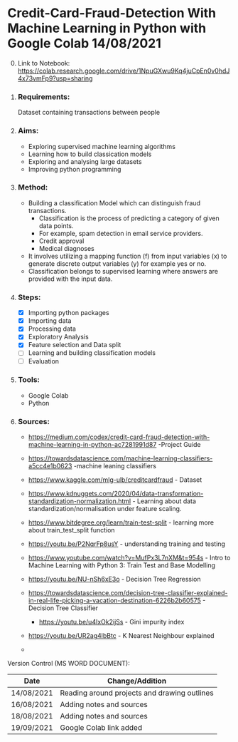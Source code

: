 # Credit-Card-Fraud-Detection With Machine Learning in Python with Google Colab 14/08/2021

0. Link to Notebook:  https://colab.research.google.com/drive/1NpuGXwu9Kq4juCpEn0v0hdJ4x73vmFp9?usp=sharing

1. ### Requirements: 
	Dataset containing transactions between people
2. ### Aims: 
	* Exploring supervised machine learning algorithms
	* Learning how to build classication models
	* Exploring and analysing large datasets
	* Improving python programming 
3. ### Method: 
	* Building a classification Model which can distinguish fraud transactions. 
		* Classification is the process of predicting a category of given data points. 
		* For example, spam detection in email service providers.
		* Credit approval
		* Medical diagnoses
	* It involves utilizing a mapping function (f) from input variables (x) to generate discrete output variables (y) for example yes or no.
	* Classification belongs to supervised learning where answers are provided with the input data.
4. ### Steps:
	- [x] Importing python packages
	- [x] Importing data
	- [x] Processing data 
	- [x] Exploratory Analysis
	- [x] Feature selection and Data split
	- [ ] Learning and building classification models
	- [ ] Evaluation 
5. ### Tools:
	* Google Colab
	* Python
6. ### Sources:
	
	- https://medium.com/codex/credit-card-fraud-detection-with-machine-learning-in-python-ac7281991d87 -Project Guide

	- https://towardsdatascience.com/machine-learning-classifiers-a5cc4e1b0623 -machine leaning classifiers 

	- https://www.kaggle.com/mlg-ulb/creditcardfraud - Dataset

	- https://www.kdnuggets.com/2020/04/data-transformation-standardization-normalization.html - Learning about data standardization/normalisation under feature scaling.

	- https://www.bitdegree.org/learn/train-test-split - learning more about train_test_split function

	- https://youtu.be/P2NqrFp8usY - understanding training and testing

	- https://www.youtube.com/watch?v=MufPx3L7nXM&t=954s - Intro to Machine Learning with Python 3: Train Test and Base Modelling

	- https://youtu.be/NU-nSh6xE3o - Decision Tree Regression 
	
	- https://towardsdatascience.com/decision-tree-classifier-explained-in-real-life-picking-a-vacation-destination-6226b2b60575 - Decision Tree Classifier
		- https://youtu.be/u4IxOk2ijSs - Gini impurity index

	- https://youtu.be/UR2ag4lbBtc - K Nearest Neighbour explained
	-  
	



Version Control (MS WORD DOCUMENT):   

Date  | Change/Addition
----- | ----------------
14/08/2021 | Reading around projects and drawing outlines
16/08/2021 | Adding notes and sources
18/08/2021 | Adding notes and sources
19/09/2021 | Google Colab link added
	
	






